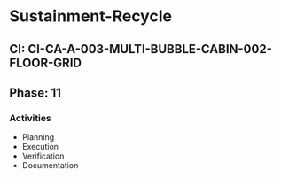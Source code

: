 # Sustainment-Recycle

## CI: CI-CA-A-003-MULTI-BUBBLE-CABIN-002-FLOOR-GRID
## Phase: 11

### Activities
- Planning
- Execution
- Verification
- Documentation
